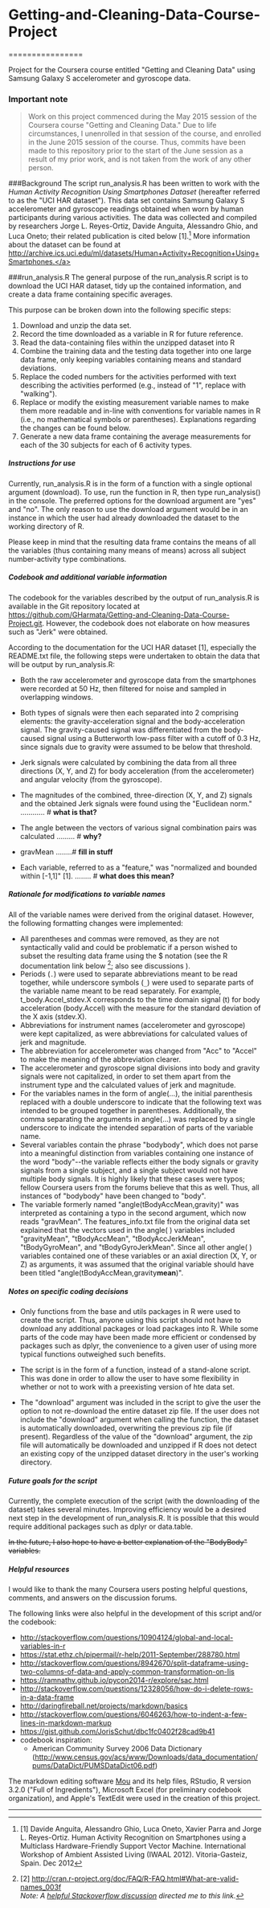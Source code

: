 # Getting-and-Cleaning-Data-Course-Project
================

Project for the Coursera course entitled "Getting and Cleaning Data" using Samsung Galaxy S accelerometer and gyroscope data.

### Important note

>Work on this project commenced during the May 2015 session of the Coursera course "Getting and Cleaning Data."  Due to life circumstances, I unenrolled in that session of the course, and enrolled in the June 2015 session of the course.  Thus, commits have been made to this repository prior to the start of the June session as a result of my prior work, and is not taken from the work of any other person.



###Background
The script run_analysis.R has been written to work with the *Human Activity Recognition Using Smartphones Dataset* (hereafter referred to as the "UCI HAR dataset").  This data set contains Samsung Galaxy S accelerometer and gyroscope readings obtained when worn by human participants during various activities.  The data was collected and compiled by researchers Jorge L. Reyes-Ortiz, Davide Anguita, Alessandro Ghio, and Luca Oneto; their related publication is cited below [1].[^1] More information about the dataset can be found at <a>http://archive.ics.uci.edu/ml/datasets/Human+Activity+Recognition+Using+Smartphones.</a>


###run_analysis.R
The general purpose of the run_analysis.R script is to download the UCI HAR dataset, tidy up the contained information, and create a data frame containing specific averages.

This purpose can be broken down into the following specific steps:

1. Download and unzip the data set.
2. Record the time downloaded as a variable in R for future reference.
2. Read the data-containing files within the unzipped dataset into R
3. Combine the training data and the testing data together into one large data frame, only keeping variables containing means and standard deviations.  
4. Replace the coded numbers for the activities performed with text describing the activities performed (e.g., instead of "1", replace with "walking").
5. Replace or modify the existing measurement variable names to make them more readable and in-line with conventions for variable names in R (i.e., no mathematical symbols or parentheses).  Explanations regarding the changes can be found below.
6. Generate a new data frame containing the average measurements for each of the 30 subjects for each of 6 activity types.


##### Instructions for use

Currently, run_analysis.R is in the form of a function with a single optional argument (download).  To use, run the function in R, then type run_analysis() in the console.  The preferred options for the download argument are "yes" and "no".  The only reason to use the download argument would be in an instance in which the user had already downloaded the dataset to the working directory of R.

Please keep in mind that the resulting data frame contains the means of all the variables (thus containing many means of means) across all subject number-activity type combinations. 


##### Codebook and additional variable information
The codebook for the variables described by the output of run_analysis.R is available in the Git repository located at <a>https://github.com/GHarmata/Getting-and-Cleaning-Data-Course-Project.git</a>. However, the codebook does not elaborate on how measures such as "Jerk" were obtained.

According to the documentation for the UCI HAR dataset [1], especially the README.txt file, the following steps were undertaken to obtain the data that will be output by run_analysis.R:

- Both the raw accelerometer and gyroscope data from the smartphones were recorded at 50 Hz, then filtered for noise and sampled in overlapping windows.  

- Both types of signals were then each separated into 2 comprising elements: the gravity-acceleration signal and the body-acceleration signal.  The gravity-caused signal was differentiated from the body-caused signal using a Butterworth low-pass filter with a cutoff of 0.3 Hz, since signals due to gravity were assumed to be below that threshold.

- Jerk signals were calculated by combining the data from all three directions (X, Y, and Z) for body acceleration (from the accelerometer) and angular velocity (from the gyroscope).  

- The magnitudes of the combined, three-direction (X, Y, and Z) signals and the obtained Jerk signals were found using the "Euclidean norm." ............ # **what is that?**

- The angle between the vectors of various signal combination pairs was calculated ......... # **why?**

- gravMean ........# **fill in stuff**

- Each variable, referred to as a "feature," was "normalized and bounded within [-1,1]" [1]. ........ # **what does this mean?**


##### Rationale for modifications to variable names

All of the variable names were derived from the original dataset.  However, the following formatting changes were implemented:

- All parentheses and commas were removed, as they are not syntactically valid and could be problematic if a person wished to subset the resulting data frame using the $ notation (see the R documentation link below [^2]; also see discussions ).
- Periods (`.`) were used to separate abbreviations meant to be read together, while underscore symbols (`_`) were used to separate parts of the variable name meant to be read separately.  For example, t_body.Accel_stdev.X corresponds to the time domain signal (t) for body acceleration (body.Accel) with the measure for the standard deviation of the X axis (stdev.X).
- Abbreviations for instrument names (accelerometer and gyroscope) were kept capitalized, as were abbreviations for calculated values of jerk and magnitude.  
- The abbreviation for accelerometer was changed from "Acc" to "Accel" to make the meaning of the abbreviation clearer.
- The accelerometer and gyroscope signal divisions into body and gravity signals were not capitalized, in order to set them apart from the instrument type and the calculated values of jerk and magnitude.  
- For the variables names in the form of angle(...), the initial parenthesis  replaced with a double underscore to indicate that the following text was intended to be grouped together in parentheses.  Additionally, the comma separating the arguments in angle(...) was replaced by a single underscore to 
indicate the intended separation of parts of the variable name.
- Several variables contain the phrase "bodybody", which does not parse into a meaningful distinction from variables containing one instance of the word "body"--the variable reflects either the body signals or gravity signals from a single subject, and a single subject would not have multiple body signals.   It is highly likely that these cases were typos; fellow Coursera users from the forums believe that this as well.  Thus, all instances of "bodybody" have been changed to "body".
- The variable formerly named "angle(tBodyAccMean,gravity)" was interpreted as containing a typo in the second argument, which now reads "gravMean". The features_info.txt file from the original data set explained that the vectors used in the angle( ) variables included "gravityMean", "tBodyAccMean", "tBodyAccJerkMean", "tBodyGyroMean", and "tBodyGyroJerkMean".  Since all other angle( ) variables contained one of these variables or an axial direction (X, Y, or Z) as arguments, it was assumed that the original variable should have been titled "angle(tBodyAccMean,gravity**mean**)".



##### Notes on specific coding decisions

- Only functions from the base and utils packages in R were used to create the script.  Thus, anyone using this script should not have to download any additional packages or load packages into R.  While some parts of the code may have been made more efficient or condensed by packages such as dplyr, the convenience to a given user of using more typical functions outweighed such benefits.

- The script is in the form of a function, instead of a stand-alone script.  This was done in order to allow the user to have some flexibility in whether or not to work with a preexisting version of hte data set.

- The "download" argument was included in the script to give the user the option to not re-download the entire dataset zip file. If the user does not include the "download" argument when calling the function, the dataset is automatically downloaded, overwriting the previous zip file (if present). Regardless of the value of the "download" argument, the zip file will automatically be downloaded and unzipped if R does not detect an existing copy of the unzipped dataset directory in the user's working directory.  


##### Future goals for the script

Currently, the complete execution of the script (with the downloading of the dataset) takes several minutes.  Improving efficiency would be a desired next step in the development of run_analysis.R.  It is possible that this would require additional packages such as dplyr or data.table.

~~In the future, I also hope to have a better explanation of the "BodyBody" variables.~~


##### Helpful resources 

I would like to thank the many Coursera users posting helpful questions, comments, and answers on the discussion forums. 

The following links were also helpful in the development of this script and/or the codebook:

- <a> http://stackoverflow.com/questions/10904124/global-and-local-variables-in-r </a> 
- <a> https://stat.ethz.ch/pipermail/r-help/2011-September/288780.html </a>
- <a> http://stackoverflow.com/questions/8942670/split-dataframe-using-two-columns-of-data-and-apply-common-transformation-on-lis </a>
- <a> https://ramnathv.github.io/pycon2014-r/explore/sac.html</a>
- <a> http://stackoverflow.com/questions/12328056/how-do-i-delete-rows-in-a-data-frame </a>
- <a>http://daringfireball.net/projects/markdown/basics</a>
- <a>http://stackoverflow.com/questions/6046263/how-to-indent-a-few-lines-in-markdown-markup </a>
- <a>https://gist.github.com/JorisSchut/dbc1fc0402f28cad9b41</a>
- codebook inspiration:
	- American Community Survey 2006 Data Dictionary (<a>http://www.census.gov/acs/www/Downloads/data_documentation/pums/DataDict/PUMSDataDict06.pdf</a>) 
	

The markdown editing software [Mou](http://25.io/mou/) and its help files, RStudio, R version 3.2.0 ("Full of Ingredients"), Microsoft Excel (for preliminary codebook organization), and Apple's TextEdit were used in the creation of this project.


---------------
[^1]: [1] Davide Anguita, Alessandro Ghio, Luca Oneto, Xavier Parra and Jorge L. Reyes-Ortiz. Human Activity Recognition on Smartphones using a Multiclass Hardware-Friendly Support Vector Machine. International Workshop of Ambient Assisted Living (IWAAL 2012). Vitoria-Gasteiz, Spain. Dec 2012

[^2]: [2] <a> http://cran.r-project.org/doc/FAQ/R-FAQ.html#What-are-valid-names_003f </a> <br> *Note: A [helpful Stackoverflow discussion](http://stackoverflow.com/questions/9195718/variable-name-restrictions-in-r</a>) directed me to this link.*      
